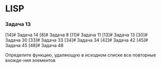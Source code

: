 # LISP
### Задача 13

[14]# Задача 14
[8]# Задача 8
[11]# Задача 11
[13]# Задача 13
[30]# Задача 30
[33]# Задача 33
[34]# Задача 34
[42]# Задача 42
[45]# Задача 45
[48]# Задача 48

Определите функцию, удаляющую в исходном списке все повторные вхожде-ния элементов
